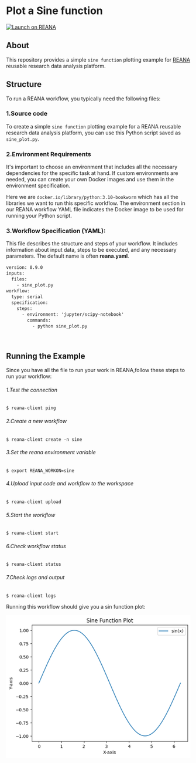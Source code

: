 #  Plot a Sine function
[![Launch on REANA](https://www.reana.io/static/img/badges/launch-on-reana.svg)](https://reana-p4n.aip.de/launch?name=sine-plot&url=https%3A%2F%2Fgitlab-p4n.aip.de%2Fp4nreana%2Ftutorials%2F-%2Ftree%2Fsine-plot)

## About
 This repository provides a simple `sine function` plotting example for [REANA](https://www.reanahub.io/) reusable research data analysis platform.
## Structure
To run a REANA workflow, you typically need the following files:
### 1.**Source code**

To create a simple `sine function` plotting example for a REANA reusable research data analysis platform, you can use this Python script saved as `sine_plot.py`.

### 2.**Environment Requirements**
It's important to choose an environment that includes all the necessary dependencies for the specific task at hand. If custom environments are needed, you can create your own Docker images and use them in the environment specification.  

 Here we are `docker.io/library/python:3.10-bookworm` which has all the libraries we want to run this specific workflow. The environment section in our REANA workflow YAML file indicates the Docker image to be used for running your Python script.

### 3.**Workflow Specification (YAML)**:
This file describes the structure and steps of your workflow. It includes information about input data, steps to be executed, and any necessary parameters. The default name is often **reana.yaml**.

``` 
version: 0.9.0
inputs:
  files:
    - sine_plot.py
workflow:
  type: serial
  specification:
    steps:
      - environment: 'jupyter/scipy-notebook'
        commands:
          - python sine_plot.py



```

## Running the Example  
Since you have all the file to run your work in REANA,follow these steps to run your workflow:

 ###### 1.Test the connection
``` 
$ reana-client ping

```
 ###### 2.Create a  new workflow

```
$ reana-client create -n sine

```
 ###### 3.Set the reana environment variable
```
$ export REANA_WORKON=sine

```
 ###### 4.Upload input code and workflow to the workspace
```
$ reana-client upload

```
 ###### 5.Start the workflow
```
$ reana-client start

```
 ###### 6.Check workflow status
```
$ reana-client status

```
 ###### 7.Check logs and output
```
$ reana-client logs

```
Running this workflow should give you a sin function plot:

![](sine_plot.png)



